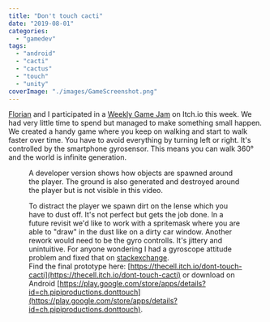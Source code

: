 ```yaml
---
title: "Don't touch cacti"
date: "2019-08-01"
categories: 
  - "gamedev"
tags: 
  - "android"
  - "cacti"
  - "cactus"
  - "touch"
  - "unity"
coverImage: "./images/GameScreenshot.png"
---
```


[Florian](https://twitter.com/HotPlasticHull) and I participated in a [Weekly Game Jam](https://itch.io/jam/weekly-game-jam-107#entries) on Itch.io this week. We had very little time to spend but managed to make something small happen. We created a handy game where you keep on walking and start to walk faster over time. You have to avoid everything by turning left or right. It's controlled by the smartphone gyrosensor. This means you can walk 360° and the world is infinite generation.

<figure>

<figcaption>

A developer version shows how objects are spawned around the player. The ground is also generated and destroyed around the player but is not visible in this video.

</figcaption>



</figure>

<figure>

<figcaption>

To distract the player we spawn dirt on the lense which you have to dust off. It's not perfect but gets the job done. In a future revisit we'd like to work with a spritemask where you are able to "draw" in the dust like on a dirty car window. Another rework would need to be the gyro controlls. It's jittery and unintuitive. For anyone wondering I had a gyroscope attitude problem and fixed that on [stackexchange](https://gamedev.stackexchange.com/questions/174107/unity-gyroscope-orientation-attitude-wrong).  
Find the final prototype here: [https://thecell.itch.io/dont-touch-cacti](https://thecell.itch.io/dont-touch-cacti) or download on Android [https://play.google.com/store/apps/details?id=ch.pipiproductions.donttouch](https://play.google.com/store/apps/details?id=ch.pipiproductions.donttouch).

</figcaption>



</figure>
